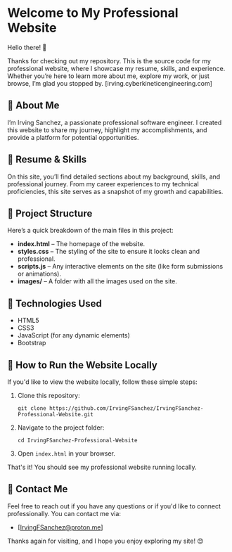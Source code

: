 # Welcome to My Professional Website

Hello there! 👋

Thanks for checking out my repository. This is the source code for my professional website, where I showcase my resume, skills, and experience. Whether you’re here to learn more about me, explore my work, or just browse, I’m glad you stopped by. [irving.cyberkineticengineering.com]

## 🚀 About Me

I’m Irving Sanchez, a passionate professional software engineer. I created this website to share my journey, highlight my accomplishments, and provide a platform for potential opportunities.

## 💼 Resume & Skills

On this site, you’ll find detailed sections about my background, skills, and professional journey. From my career experiences to my technical proficiencies, this site serves as a snapshot of my growth and capabilities.

## 📂 Project Structure

Here’s a quick breakdown of the main files in this project:

- **index.html** – The homepage of the website.
- **styles.css** – The styling of the site to ensure it looks clean and professional.
- **scripts.js** – Any interactive elements on the site (like form submissions or animations).
- **images/** – A folder with all the images used on the site.

## 🔧 Technologies Used

- HTML5
- CSS3
- JavaScript (for any dynamic elements)
- Bootstrap

## 🚀 How to Run the Website Locally

If you'd like to view the website locally, follow these simple steps:

1. Clone this repository:

   ```
   git clone https://github.com/IrvingFSanchez/IrvingFSanchez-Professional-Website.git
   ```

2. Navigate to the project folder:

   ```
   cd IrvingFSanchez-Professional-Website
   ```

3. Open `index.html` in your browser.

That's it! You should see my professional website running locally.

## 🤝 Contact Me

Feel free to reach out if you have any questions or if you'd like to connect professionally. You can contact me via:

- [IrvingFSanchez@proton.me]

Thanks again for visiting, and I hope you enjoy exploring my site! 😊
